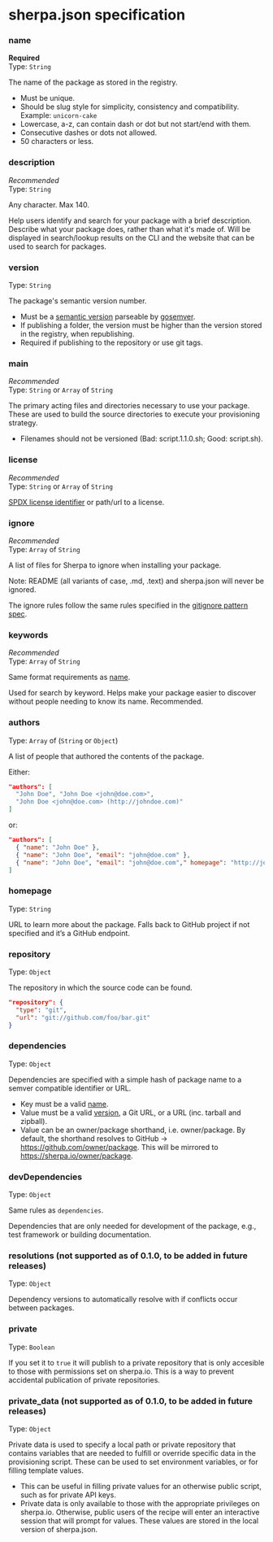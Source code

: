 # sherpa.json specification


### name

**Required**  
Type: `String`

The name of the package as stored in the registry.

* Must be unique.
* Should be slug style for simplicity, consistency and compatibility. Example: `unicorn-cake`
* Lowercase, a-z, can contain dash or dot but not start/end with them.
* Consecutive dashes or dots not allowed.
* 50 characters or less.


### description

*Recommended*  
Type: `String`

Any character. Max 140.

Help users identify and search for your package with a brief description. Describe what your package does, rather than what it's made of. Will be displayed in search/lookup results on the CLI and the website that can be used to search for packages.


### version

Type: `String`

The package's semantic version number.

* Must be a [semantic version](http://semver.org) parseable by [gosemver](https://github.com/myfreeweb/gosemver).
* If publishing a folder, the version must be higher than the version stored in the registry, when republishing.
* Required if publishing to the repository or use git tags.


### main

*Recommended*  
Type: `String` or `Array` of `String`

The primary acting files and directories necessary to use your package. These are used to build the source directories to execute your provisioning strategy.

* Filenames should not be versioned (Bad: script.1.1.0.sh; Good: script.sh).


### license

*Recommended*  
Type: `String` or `Array` of `String`

[SPDX license identifier](https://spdx.org/licenses/) or path/url to a license.


### ignore

*Recommended*  
Type: `Array` of `String`

A list of files for Sherpa to ignore when installing your package.

Note: README (all variants of case, .md, .text) and sherpa.json will never be ignored.

The ignore rules follow the same rules specified in the [gitignore pattern spec](http://git-scm.com/docs/gitignore).


### keywords

*Recommended*  
Type: `Array` of `String`

Same format requirements as [name](#name).

Used for search by keyword. Helps make your package easier to discover without people needing to know its name. Recommended.


### authors

Type: `Array` of (`String` or `Object`)

A list of people that authored the contents of the package.

Either:

```json
"authors": [
  "John Doe", "John Doe <john@doe.com>",
  "John Doe <john@doe.com> (http://johndoe.com)"
]
```

or:

```json
"authors": [
  { "name": "John Doe" },
  { "name": "John Doe", "email": "john@doe.com" },
  { "name": "John Doe", "email": "john@doe.com"," homepage": "http://johndoe.com" }
]
```


### homepage

Type: `String`

URL to learn more about the package. Falls back to GitHub project if not specified and it’s a GitHub endpoint.


### repository

Type: `Object`

The repository in which the source code can be found.

```json
"repository": {
  "type": "git",
  "url": "git://github.com/foo/bar.git"
}
```


### dependencies

Type: `Object`

Dependencies are specified with a simple hash of package name to a semver compatible identifier or URL.

* Key must be a valid [name](#name).
* Value must be a valid [version](#version), a Git URL, or a URL (inc. tarball and zipball).
* Value can be an owner/package shorthand, i.e. owner/package. By default, the shorthand resolves to GitHub -> https://github.com/owner/package. This will be mirrored to https://sherpa.io/owner/package.

### devDependencies

Type: `Object`

Same rules as `dependencies`.

Dependencies that are only needed for development of the package, e.g., test framework or building documentation.


### resolutions (not supported as of 0.1.0, to be added in future releases)

Type: `Object`

Dependency versions to automatically resolve with if conflicts occur between packages.

### private

Type: `Boolean`

If you set it to `true` it will publish to a private repository that is only accesible to those with permissions set on sherpa.io. This is a way to prevent accidental publication of private repositories.

### private_data  (not supported as of 0.1.0, to be added in future releases)

Type: `Object`

Private data is used to specify a local path or private repository that contains variables that are needed to fulfill or override specific data in the provisioning script.  These can be used to set environment variables, or for filling template values.  

* This can be useful in filling private values for an otherwise public script, such as for private API keys.
* Private data is only available to those with the appropriate privileges on sherpa.io.  Otherwise, public users of the recipe will enter an interactive session that will prompt for values.  These values are stored in the local version of sherpa.json.
